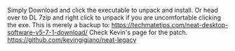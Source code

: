 Simply Download and click the executable to unpack and install. 
Or head over to DL 7zip and right click to unpack if you are uncomfortable clicking the exe.
This is merely a backup to: 
https://techmatetips.com/neat-desktop-software-v5-7-1-download/ 
Check Kevin's page for the patch. 
https://github.com/kevingigiano/neat-legacy 

